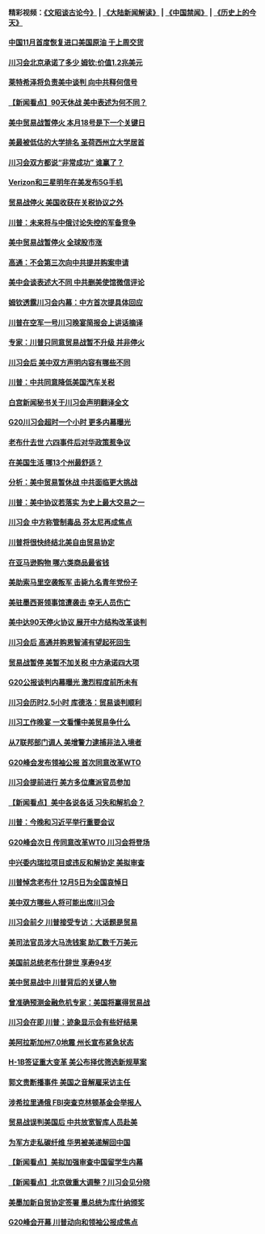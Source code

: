 #### 精彩视频：[《文昭谈古论今》](https://github.com/gfw-breaker/wenzhao/blob/master/README.md?t=12040331) | [《大陆新闻解读》](https://github.com/gfw-breaker/ntdtv-comedy/blob/master/README.md?t=12040331) | [《中国禁闻》](https://github.com/gfw-breaker/ntdtv-news/blob/master/README.md?t=12040331) | [《历史上的今天》](https://github.com/gfw-breaker/today-in-history/blob/master/README.md?t=12040331) 

#### [中国11月首度恢复进口美国原油 于上周交货](../pages/nsc412/n10889210.md?t=12040331) 

#### [川习会北京承诺了多少 姆钦:价值1.2兆美元](../pages/nsc412/n10889205.md?t=12040331) 

#### [莱特希泽将负责美中谈判 向中共释何信号](../pages/nsc412/n10889034.md?t=12040331) 

#### [【新闻看点】90天休战 美中表述为何不同？](../pages/nsc412/n10888838.md?t=12040331) 

#### [美中贸易战暂停火 本月18号是下一个关键日](../pages/nsc412/n10888998.md?t=12040331) 

#### [美最被低估的大学排名 圣荷西州立大学居首](../pages/nsc412/n10889088.md?t=12040331) 

#### [川习会双方都说“非常成功” 谁赢了？](../pages/nsc412/n10888626.md?t=12040331) 

#### [Verizon和三星明年在美发布5G手机](../pages/nsc412/n10888961.md?t=12040331) 

#### [贸易战停火 美国收获在关税协议之外](../pages/nsc412/n10888833.md?t=12040331) 

#### [川普：未来将与中俄讨论失控的军备竞争](../pages/nsc412/n10888856.md?t=12040331) 

#### [美中贸易战暂停火 全球股市涨](../pages/nsc412/n10888900.md?t=12040331) 

#### [高通：不会第三次向中共提并购案申请](../pages/nsc412/n10888751.md?t=12040331) 

#### [美中会谈表述大不同 中共删美使馆微信评论](../pages/nsc412/n10888630.md?t=12040331) 

#### [姆钦透露川习会内幕：中方首次提具体回应](../pages/nsc412/n10888705.md?t=12040331) 

#### [川普在空军一号川习晚宴简报会上讲话摘译](../pages/nsc412/n10888383.md?t=12040331) 

#### [专家：川普只同意贸易战暂不升级 并非停火](../pages/nsc412/n10888167.md?t=12040331) 

#### [川习会后 美中双方声明内容有哪些不同](../pages/nsc412/n10887865.md?t=12040331) 

#### [川普：中共同意降低美国汽车关税](../pages/nsc412/n10887941.md?t=12040331) 

#### [白宫新闻秘书关于川习会声明翻译全文](../pages/nsc412/n10887606.md?t=12040331) 

#### [G20川习会超时一个小时 更多内幕曝光](../pages/nsc412/n10887352.md?t=12040331) 

#### [老布什去世 六四事件后对华政策惹争议](../pages/nsc412/n10887293.md?t=12040331) 

#### [在美国生活 哪13个州最舒适？](../pages/nsc412/n10885846.md?t=12040331) 

#### [分析：美中贸易暂休战 中共面临更大挑战](../pages/nsc412/n10887001.md?t=12040331) 

#### [川普：美中协议若落实 为史上最大交易之一](../pages/nsc412/n10886854.md?t=12040331) 

#### [川习会 中方称管制毒品 芬太尼再成焦点](../pages/nsc412/n10886698.md?t=12040331) 

#### [川普将很快终结北美自由贸易协定](../pages/nsc412/n10886773.md?t=12040331) 

#### [在亚马逊购物 哪六类商品最省钱](../pages/nsc412/n10885744.md?t=12040331) 

#### [美助索马里空袭叛军 击毙九名青年党份子](../pages/nsc412/n10886553.md?t=12040331) 

#### [美驻墨西哥领事馆遭袭击 幸无人员伤亡](../pages/nsc412/n10886435.md?t=12040331) 

#### [美中达90天停火协议 展开中方结构改革谈判](../pages/nsc412/n10886295.md?t=12040331) 

#### [川习会后 高通并购恩智浦有望起死回生](../pages/nsc412/n10886262.md?t=12040331) 

#### [贸易战暂停 美暂不加关税 中方承诺四大项](../pages/nsc412/n10885998.md?t=12040331) 

#### [G20公报谈判内幕曝光 激烈程度前所未有](../pages/nsc412/n10886135.md?t=12040331) 

#### [川习会历时2.5小时 库德洛：贸易谈判顺利](../pages/nsc412/n10886126.md?t=12040331) 

#### [川习工作晚宴 一文看懂中美贸易争什么](../pages/nsc412/n10885926.md?t=12040331) 

#### [从7联邦部门调人 美增警力逮捕非法入境者](../pages/nsc412/n10885908.md?t=12040331) 

#### [G20峰会发布领袖公报 首次同意改革WTO](../pages/nsc412/n10885805.md?t=12040331) 

#### [川习会提前进行 美方多位鹰派官员参加](../pages/nsc412/n10885934.md?t=12040331) 

#### [【新闻看点】美中各说各话 习失和解机会？](../pages/nsc412/n10885600.md?t=12040331) 

#### [川普：今晚和习近平举行重要会议](../pages/nsc412/n10885728.md?t=12040331) 

#### [G20峰会次日 传同意改革WTO 川习会将登场](../pages/nsc412/n10885625.md?t=12040331) 

#### [中兴委内瑞拉项目或违反和解协定 美拟审查](../pages/nsc412/n10885649.md?t=12040331) 

#### [川普悼念老布什 12月5日为全国哀悼日](../pages/nsc412/n10885598.md?t=12040331) 

#### [美中双方哪些人将可能出席川习会](../pages/nsc412/n10885005.md?t=12040331) 

#### [川习会前夕 川普接受专访：大话题是贸易](../pages/nsc412/n10885302.md?t=12040331) 

#### [美司法官员涉大马洗钱案 助汇数千万美元](../pages/nsc412/n10885165.md?t=12040331) 

#### [美国前总统老布什辞世 享寿94岁](../pages/nsc412/n10885222.md?t=12040331) 

#### [美中贸易战中 川普背后的关键人物](../pages/nsc412/n10884767.md?t=12040331) 

#### [曾准确预测金融危机专家：美国将赢得贸易战](../pages/nsc412/n10884588.md?t=12040331) 

#### [川习会在即 川普：迹象显示会有些好结果](../pages/nsc412/n10884381.md?t=12040331) 

#### [美阿拉斯加州7.0地震 州长宣布紧急状态](../pages/nsc412/n10884351.md?t=12040331) 

#### [H-1B签证重大变革 美公布择优筛选新规草案](../pages/nsc412/n10884676.md?t=12040331) 

#### [郭文贵断播事件 美国之音解雇采访主任](../pages/nsc412/n10884567.md?t=12040331) 

#### [涉希拉里通俄  FBI突查克林顿基金会举报人](../pages/nsc412/n10884405.md?t=12040331) 

#### [贸易战误判美国后 中共放宽智库人员赴美](../pages/nsc412/n10883875.md?t=12040331) 

#### [为军方走私碳纤维 华男被美递解回中国](../pages/nsc412/n10884519.md?t=12040331) 

#### [【新闻看点】美拟加强审查中国留学生内幕](../pages/nsc412/n10884162.md?t=12040331) 

#### [【新闻看点】北京做重大调整？川习会见分晓](../pages/nsc412/n10884055.md?t=12040331) 

#### [美墨加新自贸协定签署 墨总统为库什纳颁奖](../pages/nsc412/n10884432.md?t=12040331) 

#### [G20峰会开幕 川普动向和领袖公报成焦点](../pages/nsc412/n10884060.md?t=12040331) 


